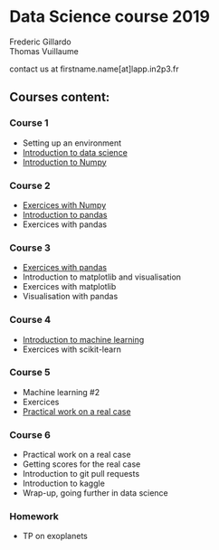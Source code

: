 # Data Science course 2019


Frederic Gillardo    
Thomas Vuillaume   

contact us at firstname.name[at]lapp.in2p3.fr


## Courses content:

### Course 1

- Setting up an environment
- [Introduction to data science](M1_DataScience_intro1.pptx)
- [Introduction to Numpy](numpy)


### Course 2

- [Exercices with Numpy](numpy/Numpy_GalaxyMultiWaveLength.ipynb)
- [Introduction to pandas](pandas/README.md)
- Exercices with pandas


### Course 3
- [Exercices with pandas](pandas/Pandas_M1.ipynb)
- Introduction to matplotlib and visualisation
- Exercices with matplotlib
- Visualisation with pandas


### Course 4
- [Introduction to machine learning](machine_learning/README.md)
- Exercices with scikit-learn

### Course 5
- Machine learning #2
- Exercices
- [Practical work on a real case](Homework/README.md)

### Course 6
- Practical work on a real case
- Getting scores for the real case
- Introduction to git pull requests
- Introduction to kaggle
- Wrap-up, going further in data science


### Homework
- TP on exoplanets
